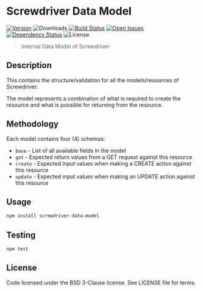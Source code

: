 # Screwdriver Data Model
[![Version][npm-image]][npm-url] ![Downloads][downloads-image] [![Build Status][wercker-image]][wercker-url] [![Open Issues][issues-image]][issues-url] [![Dependency Status][daviddm-image]][daviddm-url] ![License][license-image]

> Internal Data Model of Screwdriver

## Description

This contains the structure/validation for all the models/resources of Screwdriver.

The model represents a combination of what is required to create the resource and what is possible
for returning from the resource.

## Methodology

Each model contains four (4) schemas:
 - `base` - List of all available fields in the model
 - `get` - Expected return values from a GET request against this resource
 - `create` - Expected input values when making a CREATE action against this resource
 - `update` - Expected input values when making an UPDATE action against this resource

## Usage

```bash
npm install screwdriver-data-model
```

## Testing

```bash
npm test
```

## License

Code licensed under the BSD 3-Clause license. See LICENSE file for terms.

[npm-image]: https://img.shields.io/npm/v/screwdriver-data-model.svg
[npm-url]: https://npmjs.org/package/screwdriver-data-model
[downloads-image]: https://img.shields.io/npm/dt/screwdriver-data-model.svg
[license-image]: https://img.shields.io/npm/l/screwdriver-data-model.svg
[issues-image]: https://img.shields.io/github/issues/screwdriver-cd/screwdriver-data-model.svg
[issues-url]: https://github.com/screwdriver-cd/screwdriver-data-model/issues
[wercker-image]: https://app.wercker.com/status/f64078e61aa4a03bceba2a35abfdead1
[wercker-url]: https://app.wercker.com/project/bykey/f64078e61aa4a03bceba2a35abfdead1
[daviddm-image]: https://david-dm.org/screwdriver-cd/screwdriver-data-model.svg?theme=shields.io
[daviddm-url]: https://david-dm.org/screwdriver-cd/screwdriver-data-model
